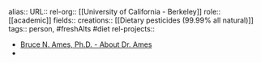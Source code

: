 alias::
URL::
rel-org:: [[University of California - Berkeley]] 
role:: [[academic]] 
fields::
creations:: [[Dietary pesticides (99.99% all natural)]] 
tags:: person, #freshAlts #diet 
rel-projects::


- [Bruce N. Ames, Ph.D. - About Dr. Ames](https://www.bruceames.org/)
-